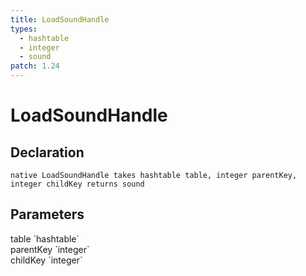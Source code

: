 ```yaml
---
title: LoadSoundHandle
types:
  - hashtable
  - integer
  - sound
patch: 1.24
---
```


# LoadSoundHandle

## Declaration

```
native LoadSoundHandle takes hashtable table, integer parentKey, integer childKey returns sound
```

## Parameters
<dl>
  <dt>table `hashtable`</dt>
  <dd></dd>

  <dt>parentKey `integer`</dt>
  <dd></dd>

  <dt>childKey `integer`</dt>
  <dd></dd>
</dl>